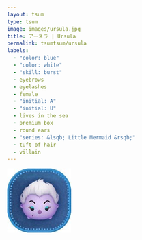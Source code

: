 ```yaml
---
layout: tsum
type: tsum
image: images/ursula.jpg
title: アースラ | Ursula
permalink: tsumtsum/ursula
labels:
  - "color: blue"
  - "color: white"
  - "skill: burst"
  - eyebrows
  - eyelashes
  - female
  - "initial: A"
  - "initial: U"
  - lives in the sea
  - premium box
  - round ears
  - "series: &lsqb; Little Mermaid &rsqb;"
  - tuft of hair
  - villain
---
```

<img class="ui image" src="../images/ursula.jpg">
